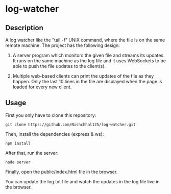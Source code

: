 # log-watcher

## Description
A log watcher like the "tail -f" UNIX command, where the file is on the same remote machine. 
The project has the following design:

1. A server program which monitors the given file and streams its updates. It runs on the same machine as the log file and it uses WebSockets to be able to push the file updates to the client(s).

2. Multiple web-based clients can print the updates of the file as they happen. Only the last 10 lines in the file are displayed when the page is loaded for every new client.

## Usage
First you only have to clone this repository:

```git clone https://github.com/Nishchhal125/log-watcher.git```

Then, install the dependencies (express & ws):

```npm install```

After that, run the server:

```node server```


Finally, open the public/index.html file in the browser.

You can update the log.txt file and watch the updates in the log file live in the browser.
